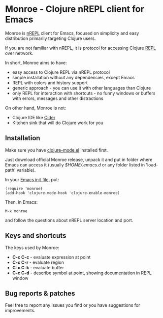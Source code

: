 # Monroe - Clojure nREPL client for Emacs

Monroe is [nREPL](https://github.com/clojure/tools.nrepl) client for
Emacs, focused on simplicity and easy distribution primarily targeting
Clojure users.

If you are not familiar with nREPL, it is protocol for accessing
Clojure [REPL](http://en.wikipedia.org/wiki/Read-eval-print_loop) over network.

In short, Monroe aims to have:

* easy access to Clojure REPL via nREPL protocol
* simple installation without any dependencies, except Emacs
* REPL with colors and history support
* generic approach - you can use it with other languages than Clojure
* only REPL for interaction with shortcuts - no funny windows or buffers with errors,
  messages and other distractions

On other hand, Monroe is not:

* Clojure IDE like [Cider](https://github.com/clojure-emacs/cider)
* Kitchen sink that will do Clojure work for you

## Installation

Make sure you have
[clojure-mode.el](https://github.com/clojure-emacs/clojure-mode/blob/master/clojure-mode.el)
installed first.

Just download official Monroe release, unpack it and put in folder
where Emacs can access it (usually *$HOME/.emacs.d* or any folder
listed in 'load-path' variable).

In your
[Emacs init file](https://www.gnu.org/software/emacs/manual/html_node/emacs/Init-File.html),
put:

```
(require 'monroe)
(add-hook 'clojure-mode-hook 'clojure-enable-monroe)
```

Then, in Emacs:

```
M-x monroe
```

and follow the questions about nREPL server location and port.

## Keys and shortcuts

The keys used by Monroe:

* **C-c C-c** - evaluate expression at point
* **C-c C-r** - evaluate region
* **C-c C-k** - evaluate buffer
* **C-c C-d** - describe symbol at point, showing documentation in REPL window

## Bug reports & patches

Feel free to report any issues you find or you have suggestions for improvements.
